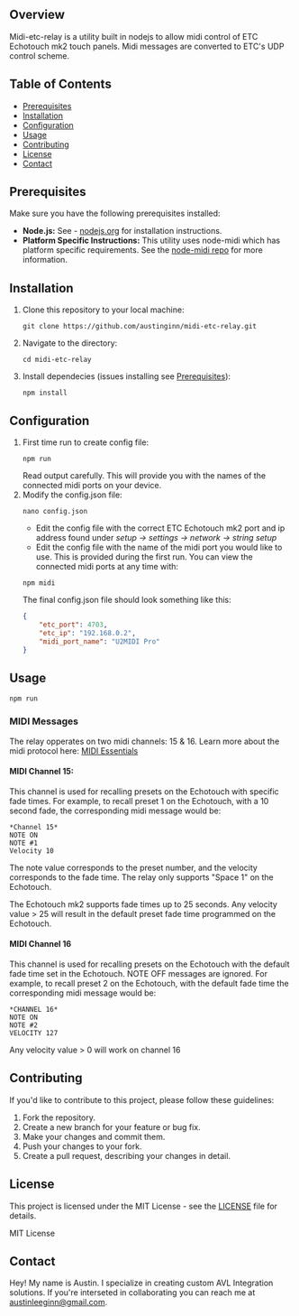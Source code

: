 ## Overview

Midi-etc-relay is a utility built in nodejs to allow midi control of ETC Echotouch mk2 touch panels.  Midi messages are converted to ETC's UDP control scheme.

## Table of Contents

- [Prerequisites](#prerequisites)
- [Installation](#installation)
- [Configuration](#configuration)
- [Usage](#usage)
- [Contributing](#contributing)
- [License](#license)
- [Contact](#contact)

## Prerequisites

Make sure you have the following prerequisites installed:

- **Node.js:** See - [nodejs.org](https://nodejs.org/) for installation instructions.
- **Platform Specific Instructions:** This utility uses node-midi which has platform specific requirements.  See the [node-midi repo](https://github.com/justinlatimer/node-midi) for more information.

## Installation

1. Clone this repository to your local machine:

   ```shell
   git clone https://github.com/austinginn/midi-etc-relay.git
    ```
2. Navigate to the directory:
    ```shell
    cd midi-etc-relay
    ```
3. Install dependecies (issues installing see [Prerequisites](#prerequisites)):
    ```shell
    npm install
    ```

## Configuration

1. First time run to create config file:
    ```shell
    npm run
    ```
    Read output carefully.  This will provide you with the names of the connected midi ports on your device.
2. Modify the config.json file:
    ```shell
    nano config.json
    ```
    - Edit the config file with the correct ETC Echotouch mk2 port and ip address found under *setup -> settings -> network -> string setup*
    - Edit the config file with the name of the midi port you would like to use.  This is provided during the first run.  You can view the connected midi ports at any time with:
    ```shell
    npm midi
    ```
    The final config.json file should look something like this:
    ```json
    {
        "etc_port": 4703,
        "etc_ip": "192.168.0.2",
        "midi_port_name": "U2MIDI Pro"
    }
    ```

## Usage
```shell
npm run
```
### MIDI Messages
The relay opperates on two midi channels: 15 & 16.  Learn more about the midi protocol here: [MIDI Essentials](https://ccrma.stanford.edu/~craig/articles/linuxmidi/misc/essenmidi.html)

#### MIDI Channel 15:
This channel is used for recalling presets on the Echotouch with specific fade times.  For example, to recall preset 1 on the Echotouch, with a 10 second fade, the corresponding midi message would be:
 ```
 *Channel 15*
 NOTE ON
 NOTE #1
 Velocity 10
 ```
 The note value corresponds to the preset number, and the velocity corresponds to the fade time.  The relay only supports "Space 1" on the Echotouch.

 The Echotouch mk2 supports fade times up to 25 seconds.  Any velocity value > 25 will result in the default preset fade time programmed on the Echotouch.

#### MIDI Channel 16
This channel is used for recalling presets on the Echotouch with the default fade time set in the Echotouch. NOTE OFF messages are ignored. For example, to recall preset 2 on the Echotouch, with the default fade time the corresponding midi message would be:
```
*CHANNEL 16*
NOTE ON
NOTE #2
VELOCITY 127
```
Any velocity value > 0 will work on channel 16

## Contributing
If you'd like to contribute to this project, please follow these guidelines:

1. Fork the repository.
2. Create a new branch for your feature or bug fix.
3. Make your changes and commit them.
4. Push your changes to your fork.
5. Create a pull request, describing your changes in detail.

## License

This project is licensed under the MIT License - see the [LICENSE](LICENSE) file for details.

MIT License

## Contact
Hey! My name is Austin.  I specialize in creating custom AVL Integration solutions. If you're interseted in collaborating you can reach me at [austinleeginn@gmail.com](mailto:austinleeginn@gmail.com).